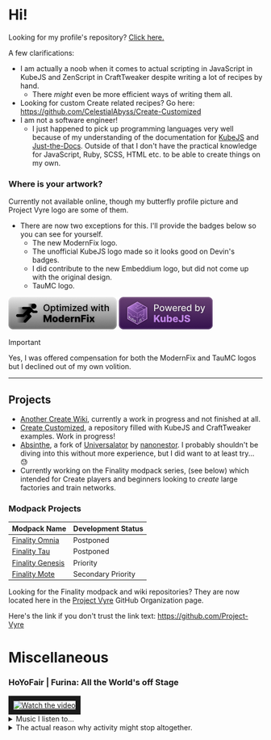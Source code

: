 # Hi!

Looking for my profile's repository? [Click here.](https://github.com/CelestialAbyss/CelestialAbyss)

A few clarifications:

- I am actually a noob when it comes to actual scripting in JavaScript in KubeJS and ZenScript in CraftTweaker despite writing a lot of recipes by hand. 
  - There *might* even be more efficient ways of writing them all.
- Looking for custom Create related recipes? Go here: https://github.com/CelestialAbyss/Create-Customized
- I am not a software engineer!
  - I just happened to pick up programming languages very well because of my understanding of the documentation for [KubeJS](https://kubejs.com/) and [Just-the-Docs](https://just-the-docs.com/). Outside of that I don't have the practical knowledge for JavaScript, Ruby, SCSS, HTML etc. to be able to create things on my own.

### Where is your artwork?

Currently not available online, though my butterfly profile picture and Project Vyre logo are some of them.

- There are now two exceptions for this. I'll provide the badges below so you can see for yourself.
  - The new ModernFix logo.
  - The unofficial KubeJS logo made so it looks good on Devin's badges.
  - I did contribute to the new Embeddium logo, but did not come up with the original design.
  - TauMC logo.

![Optimized with ModernFix](https://raw.githubusercontent.com/CelestialAbyss/badges/main/devinsbadges-modernfix_transparent/cozy_64h.png)
![Powered by KubeJS](https://raw.githubusercontent.com/CelestialAbyss/badges/main/kubejs/powered_by_kubejs/cozy_64h.png)

> [!IMPORTANT]
> Yes, I was offered compensation for both the ModernFix and TauMC logos but I declined out of my own volition.

---

## Projects

- [Another Create Wiki](https://github.com/Project-Vyre/another-create-wiki), currently a work in progress and not finished at all.
- [Create Customized](https://github.com/CelestialAbyss/Create-Customized), a repository filled with KubeJS and CraftTweaker examples. Work in progress!
- [Absinthe](https://github.com/CelestialAbyss/absinthe), a fork of [Universalator](https://github.com/nanonestor/universalator) by [nanonestor](https://github.com/nanonestor). I probably shouldn't be diving into this without more experience, but I did want to at least try... 😓
- Currently working on the Finality modpack series, (see below) which intended for Create players and beginners looking to *create* large factories and train networks.

### Modpack Projects

| Modpack Name | Development Status |
| ------------ | ------ |
| [Finality Omnia](https://www.curseforge.com/minecraft/modpacks/finality-omnia) | Postponed |
| [Finality Tau](https://www.curseforge.com/minecraft/modpacks/finality-tau) | Postponed |
| [Finality Genesis](https://www.curseforge.com/minecraft/modpacks/finality-genesis) | Priority |
| [Finality Mote](https://www.curseforge.com/minecraft/modpacks/finality-mote) | Secondary Priority |

Looking for the Finality modpack and wiki repositories? They are now located here in the [Project Vyre](https://github.com/Project-Vyre) GitHub Organization page.

Here's the link if you don't trust the link text: https://github.com/Project-Vyre

# Miscellaneous

### HoYoFair | Furina: All the World's off Stage

<a href="https://www.youtube.com/embed/icg36BUkTaE" target="_blank">
 <img src="http://img.youtube.com/vi/icg36BUkTaE/mqdefault.jpg" alt="Watch the video" width="560" height="315" border="10" />
</a>

<details>

<summary>Music I listen to...</summary>

Since Google will delete accounts after **two years** of inactivity, I will be keeping my playlists archived in [this repository](https://github.com/CelestialAbyss/CelestialAbyss) in the form of markdown files.

A music video to explain why sudden inactivity may occur and I may or may not be gone entirely.

### [【Honkai: Star Rail MMD】なにやってもうまくいかない【Trailblazer/Stelle】](https://youtu.be/--hc6SzDARA)
 
<a href="https://www.youtube.com/embed/--hc6SzDARA" target="_blank">
 <img src="http://img.youtube.com/vi/--hc6SzDARA/mqdefault.jpg" alt="Watch the video" width="560" height="315" border="10" />
</a>
 
TL;DR - Nothing in life is going right for me right now. [ENG translation](https://www.lyrical-nonsense.com/global/lyrics/meiyo/nani-yattemo-umaku-ikanai/english/)

</details>

<details>

<summary>The actual reason why activity might stop altogether.</summary>
 
I don't really want to talk about my current situation as it might be laughable by some, but I am a bit of a [failure](https://www.youtube.com/watch?v=YoZEaX8a_YU) as an adult despite being what was considered the "gifted and talented" student [through](https://youtu.be/90Fpjwctqlw) elementary, middle school and high school. I even taught how to use Blender 2.8 during my last year in high school in my Digital Arts class.
 
You could say I am bit dysfunctional and running on [fumes](https://youtu.be/6eh39VWPIj4), in other words.
 
All of my work will be transferred to a new owner or become public domain once I am [deceased](https://youtu.be/O7uy4ws5-RU) if I am unable to write a will. There's a lot of things out of my control at the moment.
 
</details>
